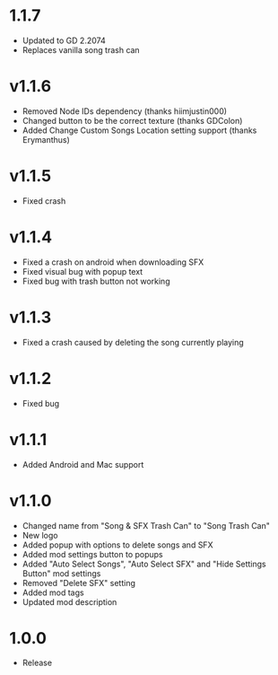 # 1.1.7
* Updated to GD 2.2074
* Replaces vanilla song trash can

# v1.1.6

* Removed Node IDs dependency (thanks hiimjustin000)
* Changed button to be the correct texture (thanks GDColon)
* Added Change Custom Songs Location setting support (thanks Erymanthus)

# v1.1.5

* Fixed crash

# v1.1.4

* Fixed a crash on android when downloading SFX
* Fixed visual bug with popup text
* Fixed bug with trash button not working

# v1.1.3

* Fixed a crash caused by deleting the song currently playing

# v1.1.2

* Fixed bug

# v1.1.1

* Added Android and Mac support

# v1.1.0

* Changed name from "Song & SFX Trash Can" to "Song Trash Can"
* New logo
* Added popup with options to delete songs and SFX
* Added mod settings button to popups
* Added "Auto Select Songs", "Auto Select SFX" and "Hide Settings Button" mod settings
* Removed "Delete SFX" setting
* Added mod tags
* Updated mod description

# 1.0.0
* Release
